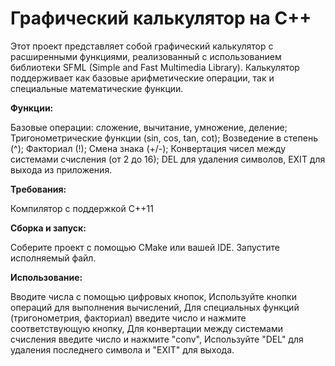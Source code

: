 # Графический калькулятор на C++
Этот проект представляет собой графический калькулятор с расширенными функциями, реализованный с использованием библиотеки SFML (Simple and Fast Multimedia Library). Калькулятор поддерживает как базовые арифметические операции, так и специальные математические функции.

**Функции:**

Базовые операции: сложение, вычитание, умножение, деление;
Тригонометрические функции (sin, cos, tan, cot);
Возведение в степень (^);
Факториал (!);
Смена знака (+/-);
Конвертация чисел между системами счисления (от 2 до 16);
DEL для удаления символов, EXIT для выхода из приложения.

**Требования:**

Компилятор с поддержкой C++11

**Сборка и запуск:**

Соберите проект с помощью CMake или вашей IDE. Запустите исполняемый файл.

**Использование:**

Вводите числа с помощью цифровых кнопок,
Используйте кнопки операций для выполнения вычислений,
Для специальных функций (тригонометрия, факториал) введите число и нажмите соответствующую кнопку,
Для конвертации между системами счисления введите число и нажмите "conv",
Используйте "DEL" для удаления последнего символа и "EXIT" для выхода.
